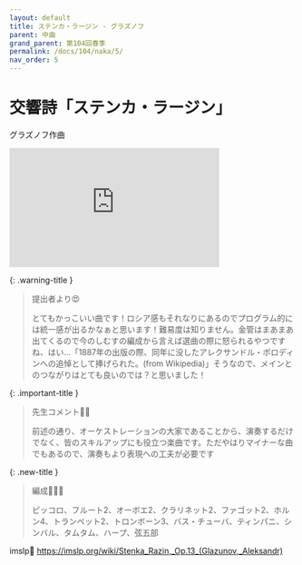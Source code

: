 ```yaml
---
layout: default
title: ステンカ・ラージン - グラズノフ
parent: 中曲
grand_parent: 第104回春季
permalink: /docs/104/naka/5/
nav_order: 5
---
```


# 交響詩「ステンカ・ラージン」

グラズノフ作曲

<iframe width="370" height="210" src="https://www.youtube.com/embed/-bKMb_RrwYI?si=dNsl_AWZdNziGp4B" title="YouTube video player" frameborder="0" allow="accelerometer; autoplay; clipboard-write; encrypted-media; gyroscope; picture-in-picture; web-share" allowfullscreen></iframe>

{: .warning-title }
> 提出者より😍
>
> とてもかっこいい曲です！ロシア感もそれなりにあるのでプログラム的には統一感が出るかなぁと思います！難易度は知りません。金管はまあまあ出てくるので今のしむすの編成から言えば選曲の際に怒られるやつですね、はい...「1887年の出版の際、同年に没したアレクサンドル・ボロディンへの追悼として捧げられた。(from Wikipedia)」そうなので、メインとのつながりはとても良いのでは？と思いました！

{: .important-title }
> 先生コメント🤵‍♂️
>
> 前述の通り、オーケストレーションの大家であることから、演奏するだけでなく、皆のスキルアップにも役立つ楽曲です。ただやはりマイナーな曲でもあるので、演奏もより表現への工夫が必要です

{: .new-title }
> 編成🎻🎺🥁
>
> ピッコロ、フルート2、オーボエ2、クラリネット2、ファゴット2、ホルン4、トランペット2、トロンボーン3、バス・チューバ、ティンパニ、シンバル、タムタム、ハープ、弦五部

imslp🎼
<a href="https://imslp.org/wiki/Stenka_Razin,_Op.13_(Glazunov,_Aleksandr)">https://imslp.org/wiki/Stenka_Razin,_Op.13_(Glazunov,_Aleksandr)</a>